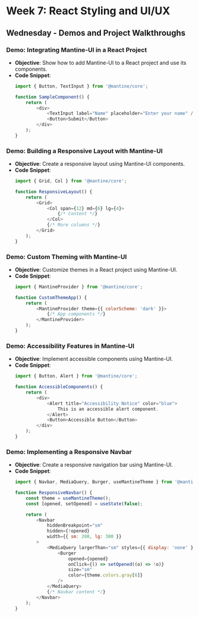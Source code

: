 # Week 7: React Styling and UI/UX

## Wednesday - Demos and Project Walkthroughs

### Demo: Integrating Mantine-UI in a React Project
- **Objective**: Show how to add Mantine-UI to a React project and use its components.
- **Code Snippet**:
  ```javascript
  import { Button, TextInput } from '@mantine/core';

  function SampleComponent() {
      return (
          <div>
              <TextInput label="Name" placeholder="Enter your name" />
              <Button>Submit</Button>
          </div>
      );
  }
  ```

### Demo: Building a Responsive Layout with Mantine-UI
- **Objective**: Create a responsive layout using Mantine-UI components.
- **Code Snippet**:
  ```javascript
  import { Grid, Col } from '@mantine/core';

  function ResponsiveLayout() {
      return (
          <Grid>
              <Col span={12} md={6} lg={4}>
                  {/* Content */}
              </Col>
              {/* More columns */}
          </Grid>
      );
  }
  ```

### Demo: Custom Theming with Mantine-UI
- **Objective**: Customize themes in a React project using Mantine-UI.
- **Code Snippet**:
  ```javascript
  import { MantineProvider } from '@mantine/core';

  function CustomThemeApp() {
      return (
          <MantineProvider theme={{ colorScheme: 'dark' }}>
              {/* App components */}
          </MantineProvider>
      );
  }
  ```

### Demo: Accessibility Features in Mantine-UI
- **Objective**: Implement accessible components using Mantine-UI.
- **Code Snippet**:
  ```javascript
  import { Button, Alert } from '@mantine/core';

  function AccessibleComponents() {
      return (
          <div>
              <Alert title="Accessibility Notice" color="blue">
                  This is an accessible alert component.
              </Alert>
              <Button>Accessible Button</Button>
          </div>
      );
  }
  ```

### Demo: Implementing a Responsive Navbar
- **Objective**: Create a responsive navigation bar using Mantine-UI.
- **Code Snippet**:
  ```javascript
  import { Navbar, MediaQuery, Burger, useMantineTheme } from '@mantine/core';

  function ResponsiveNavbar() {
      const theme = useMantineTheme();
      const [opened, setOpened] = useState(false);

      return (
          <Navbar
              hiddenBreakpoint="sm"
              hidden={!opened}
              width={{ sm: 200, lg: 300 }}
          >
              <MediaQuery largerThan="sm" styles={{ display: 'none' }}>
                  <Burger
                      opened={opened}
                      onClick={() => setOpened((o) => !o)}
                      size="sm"
                      color={theme.colors.gray[6]}
                  />
              </MediaQuery>
              {/* Navbar content */}
          </Navbar>
      );
  }
  ```
